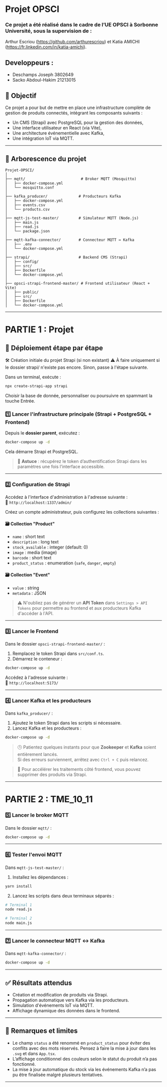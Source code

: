 # Projet OPSCI

### Ce projet a été réalisé dans le cadre de l’UE OPSCI à Sorbonne Université, sous la supervision de :
 Arthur Escriou (https://github.com/arthurescriou) et Katia AMICHI (https://fr.linkedin.com/in/katia-amichi).

## Developpeurs :
- Deschamps Joseph 3802649
- Sacko Abdoul-Hakim 21213015

## 🎯 Objectif

Ce projet a pour but de mettre en place une infrastructure complète de gestion de produits connectés, intégrant les composants suivants :
- Un CMS (Strapi) avec PostgreSQL pour la gestion des données,
- Une interface utilisateur en React (via Vite),
- Une architecture événementielle avec Kafka,
- Une intégration IoT via MQTT.

---

## 📁 Arborescence du projet

```
Projet-OPSCI/
│
├── mqtt/                         # Broker MQTT (Mosquitto)
│   ├── docker-compose.yml
│   └── mosquitto.conf
│
├── kafka_producer/              # Producteurs Kafka
│   ├── docker-compose.yml
│   ├── events.csv
│   └── products.csv
│
├── mqtt-js-test-master/         # Simulateur MQTT (Node.js)
│   ├── main.js
│   ├── read.js
│   └── package.json
│
├── mqtt-kafka-connector/        # Connecteur MQTT ↔ Kafka
│   ├── .env
│   └── docker-compose.yml
│
├── strapi/                      # Backend CMS (Strapi)
│   ├── config/
│   ├── src/
│   ├── Dockerfile
│   └── docker-compose.yml
│
├── opsci-strapi-frontend-master/ # Frontend utilisateur (React + Vite)
│   ├── public/
│   ├── src/
│   ├── Dockerfile
│   └── docker-compose.yml
```

---

# PARTIE 1 : Projet

## 🏁 Déploiement étape par étape

🛠️ Création initiale du projet Strapi (si non existant)
⚠️ À faire uniquement si le dossier strapi/ n'existe pas encore. Sinon, passe à l'étape suivante.

Dans un terminal, exécute :

```bash
npx create-strapi-app strapi
```
Choisir la base de donnée, personnaliser ou poursuivre en spammant la touche Entrée.

### 1️⃣ Lancer l'infrastructure principale (Strapi + PostgreSQL + Frontend)

Depuis le **dossier parent**, exécutez :

```bash
docker-compose up -d
```

Cela démarre Strapi et PostgreSQL.

> 🔑 **Astuce** : récupérez le token d’authentification Strapi dans les paramètres une fois l’interface accessible.

---

### 2️⃣ Configuration de Strapi

Accédez à l'interface d'administration à l'adresse suivante :  
📍 `http://localhost:1337/admin/`

Créez un compte administrateur, puis configurez les collections suivantes :

#### 🗃️ Collection "Product"
- `name` : short text  
- `description` : long text  
- `stock_available` : integer (default: 0)  
- `image` : media (image)  
- `barcode` : short text  
- `product_status` : enumeration (`safe`, `danger`, `empty`)  

#### 🗃️ Collection "Event"
- `value` : string  
- `metadata` : JSON  

> ⚠️ N'oubliez pas de générer un **API Token** dans `Settings > API Tokens` pour permettre au frontend et aux producteurs Kafka d'accéder à l'API.

---

### 3️⃣ Lancer le Frontend

Dans le dossier `opsci-strapi-frontend-master/` :

1. Remplacez le token Strapi dans `src/conf.ts`.
2. Démarrez le conteneur :

```bash
docker-compose up -d
```
Accédez à l'adresse suivante :  
📍 `http://localhost:5173/`

---

### 4️⃣ Lancer Kafka et les producteurs

Dans `kafka_producer/` :

1. Ajoutez le token Strapi dans les scripts si nécessaire.
2. Lancez Kafka et les producteurs :

```bash
docker-compose up -d
```

> 🕒 Patientez quelques instants pour que **Zookeeper** et **Kafka** soient entièrement lancés.  
> Si des erreurs surviennent, arrêtez avec `Ctrl + C` puis relancez.

> 🎨 Pour accélérer les traitements côté frontend, vous pouvez supprimer des produits via Strapi.

---

# PARTIE 2 : TME_10_11

### 5️⃣ Lancer le broker MQTT

Dans le dossier `mqtt/` :

```bash
docker-compose up -d
```

---

### 6️⃣ Tester l'envoi MQTT

Dans `mqtt-js-test-master/` :

1. Installez les dépendances :

```bash
yarn install
```

2. Lancez les scripts dans deux terminaux séparés :

```bash
# Terminal 1
node read.js

# Terminal 2
node main.js
```

---

### 7️⃣ Lancer le connecteur MQTT ↔ Kafka

Dans `mqtt-kafka-connector/` :

```bash
docker-compose up -d
```

---

## ✅ Résultats attendus

- Création et modification de produits via Strapi.
- Propagation automatique vers Kafka via les producteurs.
- Simulation d'événements IoT via MQTT.
- Affichage dynamique des données dans le frontend.

---

## 📌 Remarques et limites

- Le champ `status` a été renommé en `product_status` pour éviter des conflits avec des mots réservés. Pensez à faire la mise à jour dans les `.svg` et dans `App.tsx`.
- L’affichage conditionnel des couleurs selon le statut du produit n’a pas fonctionné.
- La mise à jour automatique du stock via les événements Kafka n’a pas pu être finalisée malgré plusieurs tentatives.


---
